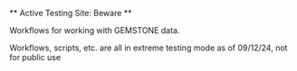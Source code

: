 ** Active Testing Site: Beware **

Workflows for working with GEMSTONE data. 

Workflows, scripts, etc. are all in extreme testing mode as of 09/12/24, not for public use
